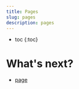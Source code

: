 ```yaml
---
title: Pages
slug: pages
description: pages
---
```


* toc
{:toc}

# What's next?

 * [page](pages/page.md)
